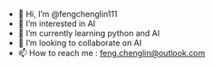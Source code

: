 - 👋 Hi, I’m @fengchenglin111
- 👀 I’m interested in AI
- 🌱 I’m currently learning python and AI
- 💞️ I’m looking to collaborate on AI
- 📫 How to reach me : feng.chenglin@outlook.com

<!---
fengchenglin111/fengchenglin111 is a ✨ special ✨ repository because its `README.md` (this file) appears on your GitHub profile.
You can click the Preview link to take a look at your changes.
--->
